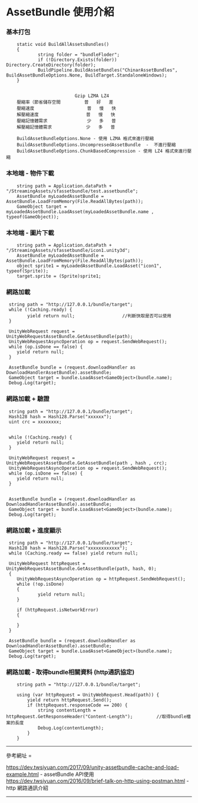 AssetBundle 使用介紹
===========================

<h3 id="autoescape"> 基本打包 </h3>

        static void BuildAllAssetsBundles()
        {
                string folder = "bundleFloder";                                                                               
                if (!Directory.Exists(folder)) Directory.CreateDirectory(folder);                                                  
                BuildPipeline.BuildAssetBundles("ChinarAssetBundles", BuildAssetBundleOptions.None, BuildTarget.StandaloneWindows); 
        }

        
        	                  Gzip LZMA LZ4
        壓縮率（節省儲存空間         普   好   差
        壓縮速度                    普   慢   快
        解壓縮速度                  普   慢   快
        壓縮記憶體需求               少   多   普
        解壓縮記憶體需求             少   多   普

        BuildAssetBundleOptions.None - 使用 LZMA 格式來進行壓縮
        BuildAssetBundleOptions.UncompressedAssetBundle  -  不進行壓縮
        BuildAssetBundleOptions.ChunkBasedCompression - 使用 LZ4 格式來進行壓縮


<h3 id="autoescape"> 本地端 - 物件下載 </h3>

        string path = Application.dataPath + "/StreamingAssets/sfassetbundle/test.assetbundle";
        AssetBundle myLoadedAssetBundle = AssetBundle.LoadFromMemory(File.ReadAllBytes(path));
        GameObject target = myLoadedAssetBundle.LoadAsset(myLoadedAssetBundle.name , typeof(GameObject));
  

<h3 id="autoescape"> 本地端 - 圖片下載 </h3>

        string path = Application.dataPath + "/StreamingAssets/sfassetbundle/icon1.unity3d";
        AssetBundle myLoadedAssetBundle = AssetBundle.LoadFromMemory(File.ReadAllBytes(path));
        object sprite1 = myLoadedAssetBundle.LoadAsset("icon1", typeof(Sprite));
        target.sprite = (Sprite)sprite1;
        
<h3 id="autoescape"> 網路加載 </h3>
        
     string path = "http://127.0.0.1/bundle/target";
     while (!Caching.ready) {
            yield return null;                  //判斷快取是否可以使用
     }

     UnityWebRequest request = UnityWebRequestAssetBundle.GetAssetBundle(path);
     UnityWebRequestAsyncOperation op = request.SendWebRequest();
     while (op.isDone == false) {
        yield return null;
     }
        
     AssetBundle bundle = (request.downloadHandler as DownloadHandlerAssetBundle).assetBundle;
     GameObject target = bundle.LoadAsset<GameObject>(bundle.name);
     Debug.Log(target);
     
     
<h3 id="autoescape"> 網路加載 + 驗證 </h3>    
     
     string path = "http://127.0.0.1/bundle/target";
     Hash128 hash = Hash128.Parse("xxxxxx");
     uint crc = xxxxxxxx;

        
     while (!Caching.ready) {
        yield return null;
     }

     UnityWebRequest request = UnityWebRequestAssetBundle.GetAssetBundle(path , hash , crc);
     UnityWebRequestAsyncOperation op = request.SendWebRequest();
     while (op.isDone == false) {
        yield return null;
     }
        

     AssetBundle bundle = (request.downloadHandler as DownloadHandlerAssetBundle).assetBundle;
     GameObject target = bundle.LoadAsset<GameObject>(bundle.name);
     Debug.Log(target);
     
 
<h3 id="autoescape"> 網路加載 + 進度顯示 </h3>  
     
     string path = "http://127.0.0.1/bundle/target";
     Hash128 hash = Hash128.Parse("xxxxxxxxxxxx");
     while (Caching.ready == false) yield return null;

     UnityWebRequest httpRequest = UnityWebRequestAssetBundle.GetAssetBundle(path, hash, 0);
     {
        UnityWebRequestAsyncOperation op = httpRequest.SendWebRequest();
        while (!op.isDone)
        {
                yield return null;
        }

        if (httpRequest.isNetworkError)
        {

        }
     }

     AssetBundle bundle = (request.downloadHandler as DownloadHandlerAssetBundle).assetBundle;
     GameObject target = bundle.LoadAsset<GameObject>(bundle.name);
     Debug.Log(target);
     
     
<h3 id="autoescape"> 網路加載 - 取得bundle相關資料 (http通訊協定) </h3> 

        string path = "http://127.0.0.1/bundle/target";

        using (var httpRequest = UnityWebRequest.Head(path)) {
            yield return httpRequest.Send();
            if (httpRequest.responseCode == 200) {
                string contentLength = httpRequest.GetResponseHeader("Content-Length");         //取得bundle檔案的長度
                Debug.Log(contentLength);
            }
        }
        
        
        

     
***
參考網址 = 

https://dev.twsiyuan.com/2017/09/unity-assetbundle-cache-and-load-example.html      - assetBundle API使用
https://dev.twsiyuan.com/2016/09/brief-talk-on-http-using-postman.html      - http 網路通訊介紹
***
